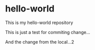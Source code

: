 # hello-world
This is my hello-world repository

This is just a test for commiting change...

And the change from the local...2